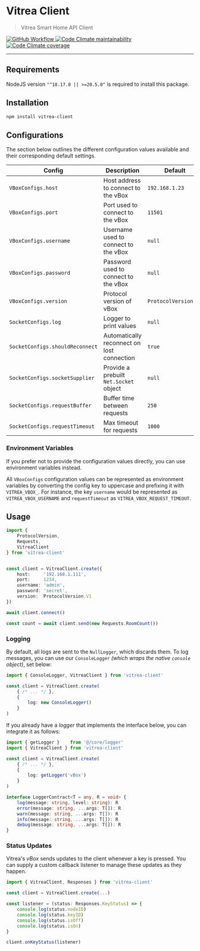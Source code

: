 # Vitrea Client

> Vitrea Smart Home API Client

<a href="https://github.com/bdsoha/vitrea-client/actions/workflows/test.yml">
    <img alt="GitHub Workflow" src="https://img.shields.io/github/actions/workflow/status/bdsoha/vitrea-client/test.yml?branch=develop&logo=github&style=for-the-badge">
</a>

<a href="https://codeclimate.com/github/bdsoha/vitrea-client">
    <img alt="Code Climate maintainability" src="https://img.shields.io/codeclimate/maintainability/bdsoha/vitrea-client?logo=codeclimate&style=for-the-badge">
</a>

<a href="https://codeclimate.com/github/bdsoha/vitrea-client">
    <img alt="Code Climate coverage" src="https://img.shields.io/codeclimate/coverage/bdsoha/vitrea-client?logo=codeclimate&style=for-the-badge">
</a>

---

## Requirements

NodeJS version `"^18.17.0 || >=20.5.0"` is required to install this package.

## Installation

```bash
npm install vitrea-client
```

## Configurations

The section below outlines the different configuration values available and their
corresponding default settings.

| Config                          | Description                                | Default              |
| ------------------------------- | ------------------------------------------ | -------------------- |
| `VBoxConfigs.host`              | Host address to connect to the vBox        | `192.168.1.23`       |
| `VBoxConfigs.port`              | Port used to connect to the vBox           | `11501`              |
| `VBoxConfigs.username`          | Username used to connect to the vBox       | `null`               |
| `VBoxConfigs.password`          | Password used to connect to the vBox       | `null`               |
| `VBoxConfigs.version`           | Protocol version of vBox                   | `ProtocolVersion.V2` |
| `SocketConfigs.log`             | Logger to print values                     | `null`               |
| `SocketConfigs.shouldReconnect` | Automatically reconnect on lost connection | `true`               |
| `SocketConfigs.socketSupplier`  | Provide a prebuilt `Net.Socket` object     | `null`               |
| `SocketConfigs.requestBuffer`   | Buffer time between requests               | `250`                |
| `SocketConfigs.requestTimeout`  | Max timeout for requests                   | `1000`               |

### Environment Variables

If you prefer not to provide the configuration values directly, you can use environment
variables instead.

All `VBoxConfigs` configuration values can be represented as environment variables by
converting the config key to uppercase and prefixing it with `VITREA_VBOX_`.
For instance, the key `username` would be represented as `VITREA_VBOX_USERNAME` and
`requestTimeout` as `VITREA_VBOX_REQUEST_TIMEOUT`.

## Usage

```ts
import {
    ProtocolVersion,
    Requests,
    VitreaClient
} from 'vitrea-client'


const client = VitreaClient.create({
    host:     '192.168.1.111',
    port:     1234,
    username: 'admin',
    password: 'secret',
    version:  ProtocolVersion.V1
})

await client.connect()

const count = await client.send(new Requests.RoomCount())
```

### Logging

By default, all logs are sent to the `NullLogger`, which discards them.
To log messages, you can use our `ConsoleLogger`
*(which wraps the native `console` object)*, set below:

```ts
import { ConsoleLogger, VitreaClient } from 'vitrea-client'

const client = VitreaClient.create(
    { /* ... */ },
    {
        log: new ConsoleLogger()
    }
)
```

If you already have a *logger* that implements the interface below, you can integrate
it as follows:

```ts
import { getLogger }    from '@/core/logger'
import { VitreaClient } from 'vitrea-client'

const client = VitreaClient.create(
    { /* ... */ },
    {
        log: getLogger('vBox')
    }
)
```

```ts
interface LoggerContract<T = any, R = void> {
    log(message: string, level: string): R
    error(message: string, ...args: T[]): R
    warn(message: string, ...args: T[]): R
    info(message: string, ...args: T[]): R
    debug(message: string, ...args: T[]): R
}
```

### Status Updates

Vitrea's *vBox* sends updates to the client whenever a key is pressed.
You can supply a custom callback listener to manage these updates as they happen.

```ts
import { VitreaClient, Responses } from 'vitrea-client'

const client = VitreaClient.create(...)

const listener = (status: Responses.KeyStatus) => {
    console.log(status.nodeID)
    console.log(status.keyID)
    console.log(status.isOff)
    console.log(status.isOn)
}

client.onKeyStatus(listener)
```
